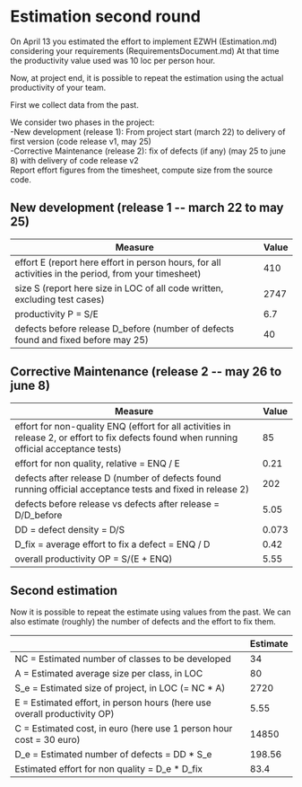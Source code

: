 # Estimation second round

On April 13 you estimated the effort to implement EZWH (Estimation.md) considering your requirements (RequirementsDocument.md)
At that time the productivity value used was 10 loc per person hour.   

Now, at project end, it is possible to repeat the 
estimation using the actual productivity of your team.


First we collect data from the past.   

We consider two phases in the project: <br>
-New development (release 1): From project start (march 22) to delivery of first version (code release v1, may 25) <br>
-Corrective Maintenance (release 2): fix of defects (if any)  (may 25 to june 8) with delivery of code release v2  <br>
Report effort figures from the timesheet, compute size from the source code.

## New development (release 1  -- march 22 to may 25)
| Measure| Value |
|---|---|
|effort E (report here effort in person hours, for all activities in the period, from your timesheet)  |410|
|size S (report here size in LOC of all code written, excluding test cases)  |2747|
|productivity P = S/E |6.7|
|defects before release D_before (number of defects found and fixed before may 25) |40|



## Corrective Maintenance (release 2 -- may 26 to june 8)

| Measure | Value|
|---|---|
| effort for non-quality ENQ (effort for all activities in release 2, or effort to fix defects found when running official acceptance tests) |85|
| effort for non quality, relative = ENQ / E |0.21|
|defects after release D (number of defects found running official acceptance tests and  fixed in release 2) |202|
| defects before release vs defects after release = D/D_before |5.05|
|DD = defect density = D/S|0.073|
|D_fix = average effort to fix a defect = ENQ / D |0.42|
|overall productivity OP = S/(E + ENQ)|5.55|

## Second estimation

Now it is possible to repeat the estimate using values from the past. We can also estimate (roughly) the number of defects and the effort to fix them.

|             | Estimate                        |             
| ----------- | ------------------------------- |  
| NC =  Estimated number of classes to be developed                 |        34              |             
|  A = Estimated average size per class, in LOC                     |         80                  | 
| S_e = Estimated size of project, in LOC (= NC * A)                  |              2720                  |
| E = Estimated effort, in person hours (here use overall productivity OP)  |                5.55                  |   
| C = Estimated cost, in euro (here use 1 person hour cost = 30 euro)                   |   14850      | 
| D_e = Estimated number of defects = DD * S_e| 198.56 |
| Estimated effort for non quality = D_e * D_fix | 83.4 |
